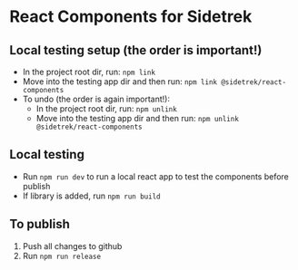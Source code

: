 # React Components for Sidetrek

## Local testing setup (the order is important!)
* In the project root dir, run: `npm link`
* Move into the testing app dir and then run: `npm link @sidetrek/react-components`
* To undo (the order is again important!):
  * In the project root dir, run: `npm unlink`
  * Move into the testing app dir and then run: `npm unlink @sidetrek/react-components`

## Local testing
* Run `npm run dev` to run a local react app to test the components before publish
* If library is added, run `npm run build`

## To publish
1. Push all changes to github
2. Run `npm run release`
